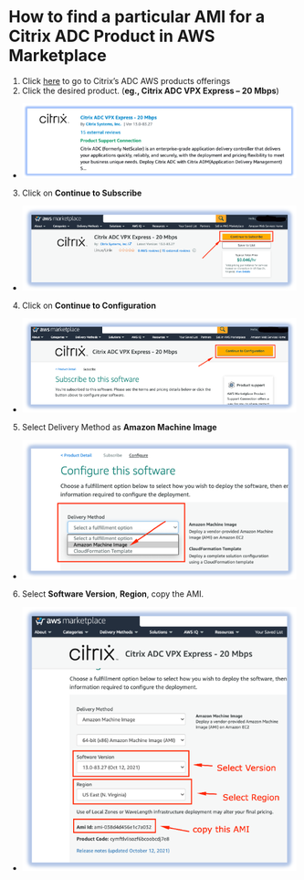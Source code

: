 # How to find a particular AMI for a Citrix ADC Product in AWS Marketplace

1. Click [here](https://aws.amazon.com/marketplace/search/results?searchTerms=citrix+adc+vpx&CREATOR=fb9c6078-b60f-47f6-8622-49d5e1d5aca7&filters=CREATOR) to go to Citrix’s ADC AWS products offerings
2. Click the desired product. (__eg., Citrix ADC VPX Express – 20 Mbps__)

+ ![citrix-adc-vpx-express](./media/1-citrix-adc-vpx-express.png)

3. Click on **Continue to Subscribe**

+ ![continue-to-subscribe](./media/2-continue-to-subscribe.png)

4. Click on **Continue to Configuration**

+ ![continue-to-config](./media/3-continue-to-configuration.png)

5. Select Delivery Method as **Amazon Machine Image**

+ ![ami-delivery-method](./media/4-AMI-delivery-method.png)

6. Select **Software Version**, **Region**, copy the AMI.

+ ![copy-the-ami](./media/5-copy-ami.png)
